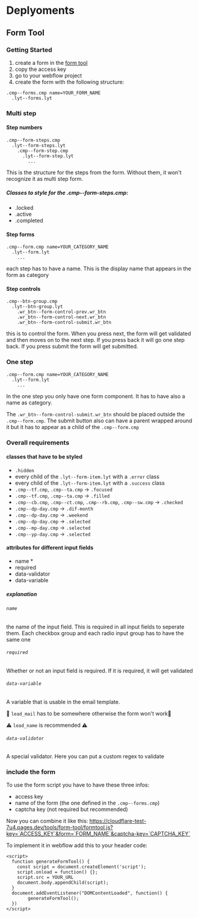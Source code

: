 # Deplyoments

## Form Tool

### Getting Started

1. create a form in the [form tool](https://gecko-form-tool-be-new.vercel.app/)
2. copy the access key
3. go to your webflow project
4. create the form with the following structure:

```
.cmp--forms.cmp name=YOUR_FORM_NAME
  .lyt--forms.lyt
```

### Multi step

#### Step numbers

```
.cmp--form-steps.cmp
  .lyt--form-steps.lyt
    .cmp--form-step.cmp
      .lyt--form-step.lyt
        ...
```

This is the structure for the steps from the form. Without them, it won't recognize it as multi step form.

##### Classes to style for the .cmp--form-steps.cmp:

- .locked
- .active
- .completed

#### Step forms

```
.cmp--form.cmp name=YOUR_CATEGORY_NAME
  .lyt--form.lyt
    ...
```

each step has to have a name. This is the display name that appears in the form as category

#### Step controls

```
.cmp--btn-group.cmp
  .lyt--btn-group.lyt
    .wr_btn--form-control-prev.wr_btn
    .wr_btn--form-control-next.wr_btn
    .wr_btn--form-control-submit.wr_btn
```

this is to control the form. When you press next, the form will get validated and then moves on to the next step. If you press back it will go one step back. If you press submit the form will get submitted.

### One step

```
.cmp--form.cmp name=YOUR_CATEGORY_NAME
  .lyt--form.lyt
    ...
```

In the one step you only have one form component. It has to have also a name as category.

The `.wr_btn--form-control-submit.wr_btn` should be placed outside the `.cmp--form.cmp`. The submit button also can have a parent wrapped around it but it has to appear as a child of the `.cmp--form.cmp`

### Overall requirements

#### classes that have to be styled

- `.hidden`
- every child of the `.lyt--form-item.lyt` with a `.error` class
- every child of the `.lyt--form-item.lyt` with a `.success` class
- `.cmp--tf.cmp`, `.cmp--ta.cmp` -> `.focused`
- `.cmp--tf.cmp`, `.cmp--ta.cmp` -> `.filled`
- `.cmp--cb.cmp`, `.cmp--ct.cmp`, `.cmp--rb.cmp`, `.cmp--sw.cmp` -> `.checked`
- `.cmp--dp-day.cmp` -> `.dif-month`
- `.cmp--dp-day.cmp` -> `.weekend`
- `.cmp--dp-day.cmp` -> `.selected`
- `.cmp--mp-day.cmp` -> `.selected`
- `.cmp--yp-day.cmp` -> `.selected`

#### attributes for different input fields

- name \*
- required
- data-validator
- data-variable

##### explanation

###### `name`

the name of the input field. This is required in all input fields to seperate them. Each checkbox group and each radio input group has to have the same one

###### `required`

Whether or not an input field is required. If it is required, it will get validated

###### `data-variable`

A variable that is usable in the email template.

🚨 `lead_mail` has to be somewhere otherwise the form won't work🚨

⚠️ `lead_name` is recommended ⚠️

###### `data-validator`

A special validator. Here you can put a custom regex to validate

### include the form

To use the form script you have to have these three infos:

- access key
- name of the form (the one defined in the `.cmp--forms.cmp`)
- captcha key (not required but recommended)

Now you can combine it like this:
https://cloudflare-test-7u4.pages.dev/tools/form-tool/formtool.js?key=`ACCESS_KEY`&form=`FORM_NAME`&captcha-key=`CAPTCHA_KEY`

To implement it in webflow add this to your header code:

```
<script>
  function generateFormTool() {
    const script = document.createElement('script');
    script.onload = function() {};
    script.src = YOUR_URL
    document.body.appendChild(script);
  }
  document.addEventListener("DOMContentLoaded", function() {
		generateFormTool();
  })
</script>
```
